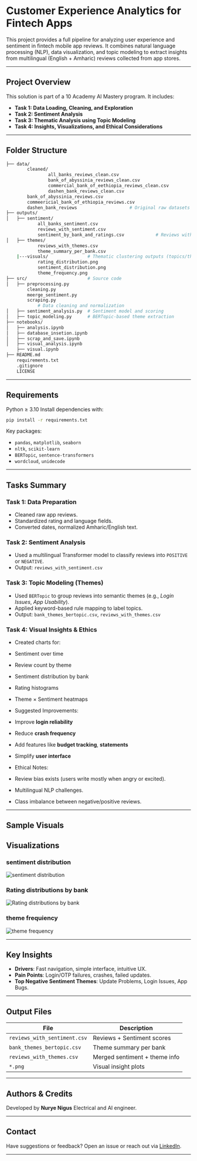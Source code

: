 
#  Customer Experience Analytics for Fintech Apps

This project provides a full pipeline for analyzing user experience and sentiment in fintech mobile app reviews. It combines natural language processing (NLP), data visualization, and topic modeling to extract insights from multilingual (English + Amharic) reviews collected from app stores.

---

## Project Overview

This solution is part of a 10 Academy AI Mastery program. It includes:

-  **Task 1: Data Loading, Cleaning, and Exploration**
-  **Task 2: Sentiment Analysis**
-  **Task 3: Thematic Analysis using Topic Modeling**
-  **Task 4: Insights, Visualizations, and Ethical Considerations**

---

##  Folder Structure

```bash
├── data/  
        cleaned/
                all_banks_reviews_clean.csv
                bank_of_abyssinia_reviews_clean.csv
                commercial_bank_of_eethiopia_reviews_clean.csv
                dashen_bank_reviews_clean.csv
        bank_of_abyssinia_reviews.csv
        commeericial_bank_of_ethiopia_reviews.csv
        dashen_bank_reviews                    # Original raw datasets
├── outputs/
│   ├── sentiment/ 
            all_banks_sentiment.csv
            reviews_with_sentiment.csv
            sentiment_by_bank_and_ratings.csv            # Reviews with sentiment scores and labels
│   ├── themes/ 
            reviews_with_themes.csv
            theme_summary_per_bank.csv
    |---visuals/               # Thematic clustering outputs (topics/themes)
            rating_distribution.png
            sentiment_distribution.png
            theme_frequency.png
├── src/                       # Source code
│   ├── preprocessing.py   
        cleaning.py
        meerge_sentiment.py
        scraping.py
            # Data cleaning and normalization
│   ├── sentiment_analysis.py  # Sentiment model and scoring
│   ├── topic_modeling.py      # BERTopic-based theme extraction
├── notebooks/
│   ├── analysis.ipynb
│   ├── database_insetion.ipynb
│   ├── scrap_and_save.ipynb
│   ├── visual_analysis.ipynb
    ├── visual.ipynb
├── README.md
    requirements.txt
    .gitignore
    LICENSE
````

---

##  Requirements

Python ≥ 3.10
Install dependencies with:

```bash
pip install -r requirements.txt
```

Key packages:

* `pandas`, `matplotlib`, `seaborn`
* `nltk`, `scikit-learn`
* `BERTopic`, `sentence-transformers`
* `wordcloud`, `unidecode`

---

##  Tasks Summary

###  Task 1: Data Preparation

* Cleaned raw app reviews.
* Standardized rating and language fields.
* Converted dates, normalized Amharic/English text.

###  Task 2: Sentiment Analysis

* Used a multilingual Transformer model to classify reviews into `POSITIVE` or `NEGATIVE`.
* Output: `reviews_with_sentiment.csv`

###  Task 3: Topic Modeling (Themes)

* Used `BERTopic` to group reviews into semantic themes (e.g., *Login Issues*, *App Usability*).
* Applied keyword-based rule mapping to label topics.
* Output: `bank_themes_bertopic.csv`, `reviews_with_themes.csv`

###  Task 4: Visual Insights & Ethics

*  Created charts for:

  * Sentiment over time
  * Review count by theme
  * Sentiment distribution by bank
  * Rating histograms
  * Theme × Sentiment heatmaps

*  Suggested Improvements:

  * Improve **login reliability**
  * Reduce **crash frequency**
  * Add features like **budget tracking**, **statements**
  * Simplify **user interface**

*  Ethical Notes:

  * Review bias exists (users write mostly when angry or excited).
  * Multilingual NLP challenges.
  * Class imbalance between negative/positive reviews.

---

## Sample Visuals

## Visualizations

### sentiment distribution
![sentiment distribution](outputs/visuals/sentiment_distribution.png)

### Rating distributions by bank
![Rating distributions by bank](outputs/visuals/rating_distribution.png)

### theme frequiency 
![theme frequency](outputs/visuals/theme_frequency.png)


---

## Key Insights

* **Drivers**: Fast navigation, simple interface, intuitive UX.
* **Pain Points**: Login/OTP failures, crashes, failed updates.
* **Top Negative Sentiment Themes**: Update Problems, Login Issues, App Bugs.

---

## Output Files

| File                         | Description                   |
| ---------------------------- | ----------------------------- |
| `reviews_with_sentiment.csv` | Reviews + Sentiment scores    |
| `bank_themes_bertopic.csv`   | Theme summary per bank        |
| `reviews_with_themes.csv`    | Merged sentiment + theme info |
| `*.png`                      | Visual insight plots          |

---

## Authors & Credits

Developed by **Nurye Nigus** 
Electrical and AI engineer.

---

## Contact

Have suggestions or feedback?
Open an issue or reach out via [LinkedIn](https://www.linkedin.com/in/nryngs).

---

